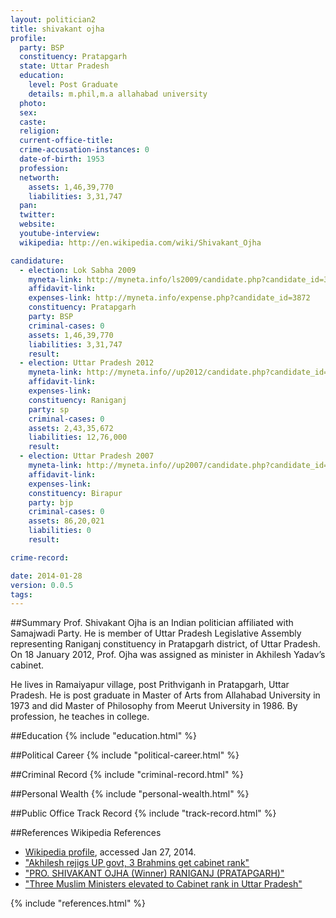 ```yaml
---
layout: politician2
title: shivakant ojha
profile: 
  party: BSP
  constituency: Pratapgarh
  state: Uttar Pradesh
  education: 
    level: Post Graduate
    details: m.phil,m.a allahabad university
  photo: 
  sex: 
  caste: 
  religion: 
  current-office-title: 
  crime-accusation-instances: 0
  date-of-birth: 1953
  profession: 
  networth: 
    assets: 1,46,39,770
    liabilities: 3,31,747
  pan: 
  twitter: 
  website: 
  youtube-interview: 
  wikipedia: http://en.wikipedia.com/wiki/Shivakant_Ojha

candidature: 
  - election: Lok Sabha 2009
    myneta-link: http://myneta.info/ls2009/candidate.php?candidate_id=3872
    affidavit-link: 
    expenses-link: http://myneta.info/expense.php?candidate_id=3872
    constituency: Pratapgarh 
    party: BSP
    criminal-cases: 0
    assets: 1,46,39,770
    liabilities: 3,31,747
    result:  
  - election: Uttar Pradesh 2012
    myneta-link: http://myneta.info//up2012/candidate.php?candidate_id=1322
    affidavit-link: 
    expenses-link: 
    constituency: Raniganj 
    party: sp
    criminal-cases: 0
    assets: 2,43,35,672
    liabilities: 12,76,000
    result:  
  - election: Uttar Pradesh 2007
    myneta-link: http://myneta.info//up2007/candidate.php?candidate_id=202
    affidavit-link: 
    expenses-link: 
    constituency: Birapur 
    party: bjp
    criminal-cases: 0
    assets: 86,20,021
    liabilities: 0
    result:  

crime-record: 

date: 2014-01-28
version: 0.0.5
tags: 
---
```

##Summary
Prof. Shivakant Ojha is an Indian politician affiliated with Samajwadi Party. He is member of Uttar Pradesh Legislative Assembly representing Raniganj constituency in Pratapgarh district, of Uttar Pradesh. On 18 January 2012, Prof. Ojha was assigned as minister in Akhilesh Yadav’s cabinet.

He lives in Ramaiyapur village, post Prithviganh in Pratapgarh, Uttar Pradesh. He is post graduate in Master of Arts from Allahabad University in 1973 and did Master of Philosophy from Meerut University in 1986. By profession, he teaches in college.


##Education
{% include "education.html" %}


##Political Career
{% include "political-career.html" %}


##Criminal Record
{% include "criminal-record.html" %}


##Personal Wealth
{% include "personal-wealth.html" %}


##Public Office Track Record
{% include "track-record.html" %}


##References
Wikipedia References
- [Wikipedia profile]({{page.profile.wikipedia}}), accessed Jan 27, 2014.
- ["Akhilesh rejigs UP govt, 3 Brahmins get cabinet rank"][wiki1]
- ["PRO. SHIVAKANT OJHA (Winner) RANIGANJ (PRATAPGARH)"][wiki2]
- ["Three Muslim Ministers elevated to Cabinet rank in Uttar Pradesh"][wiki3]

[wiki1]: http://indiatoday.intoday.in/story/akhilesh-rejigs-up-govt-3-brahmins-get-cabinet-rank/1/338517.html
[wiki2]: http://myneta.info/up2012/candidate.php?candidate_id=1322
[wiki3]: http://www.thehindu.com/news/national/other-states/three-muslim-ministers-elevated-to-cabinet-rank-in-uttar-pradesh/article5615655.ece


{% include "references.html" %}